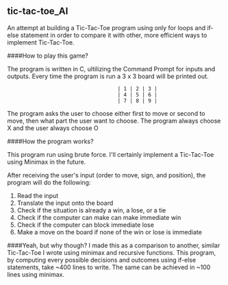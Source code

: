 ## tic-tac-toe_AI
An attempt at building a Tic-Tac-Toe program using only for loops and if-else statement in order to compare it with other, more efficient ways to implement Tic-Tac-Toe.

####How to play this game?

The program is written in C, ultilizing the Command Prompt for inputs and outputs. Every time the program is 
run a 3 x 3 board will be printed out.

										| 1 | 2 | 3 |
										| 4 | 5 | 6 |
										| 7 | 8 | 9 |
	
The program asks the user to choose either first to move or second to move, then what part the user want to choose.
The program always choose X and the user always choose O
	
####How the program works?

This program run using brute force. I'll certainly implement a Tic-Tac-Toe using Minimax in the future.

After receiving the user's input (order to move, sign, and position), the program will do the following:

1. Read the input
2. Translate the input onto the board
3. Check if the situation is already a win, a lose, or a tie
4. Check if the computer can make can make immediate win 
5. Check if the computer can block immediate lose 
6. Make a move on the board if none of the win or lose is immediate
	
####Yeah, but why though?
I made this as a comparison to another, similar Tic-Tac-Toe I wrote using minimax and recursive functions. This program, by computing every possible decisions and outcomes using if-else statements, take ~400 lines to write. The same can be achieved in ~100 lines using minimax.
